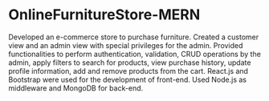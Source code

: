 # OnlineFurnitureStore-MERN

Developed an e-commerce store to purchase furniture. Created a customer view and an admin view with special privileges for the admin. Provided functionalities to perform authentication, validation, CRUD operations by the admin, apply filters to search for products, view purchase history, update profile information, add and remove products from the cart. React.js and Bootstrap were used for the development of front-end. Used Node.js as middleware and MongoDB for back-end.
